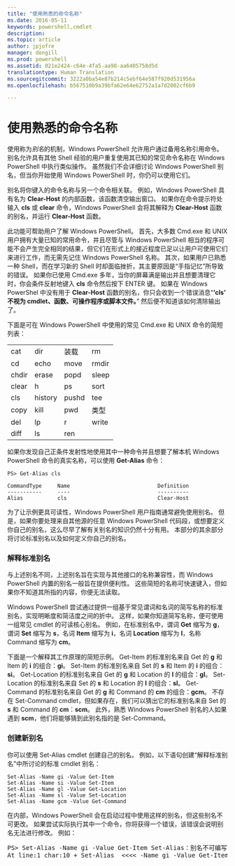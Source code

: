 ```yaml
---
title: "使用熟悉的命令名称"
ms.date: 2016-05-11
keywords: powershell,cmdlet
description: 
ms.topic: article
author: jpjofre
manager: dongill
ms.prod: powershell
ms.assetid: 021e2424-c64e-4fa5-aa98-aa6405758d5d
translationtype: Human Translation
ms.sourcegitcommit: 3222a0ba54e87b214c5ebf64e587f920d531956a
ms.openlocfilehash: b567510b9a39bfa62e64e62752a1a7d2002cf6b9

---
```


# 使用熟悉的命令名称
使用称为*别名*的机制，Windows PowerShell 允许用户通过备用名称引用命令。 别名允许具有其他 Shell 经验的用户重复使用其已知的常见命令名称在 Windows PowerShell 中执行类似操作。 虽然我们不会详细讨论 Windows PowerShell 别名，但当你开始使用 Windows PowerShell 时，你仍可以使用它们。

别名将你键入的命令名称与另一个命令相关联。 例如，Windows PowerShell 具有名为 **Clear-Host** 的内部函数，该函数清空输出窗口。 如果你在命令提示符处输入 **cls** 或 **clear** 命令，Windows PowerShell 会将其解释为 **Clear-Host** 函数的别名，并运行 **Clear-Host** 函数。

此功能可帮助用户了解 Windows PowerShell。 首先，大多数 Cmd.exe 和 UNIX 用户拥有大量已知的常用命令，并且尽管与 Windows PowerShell 相当的程序可能不会产生完全相同的结果，但它们在形式上的接近程度已足以让用户可使用它们来进行工作，而无需先记住 Windows PowerShell 名称。 其次，如果用户已熟悉一种 Shell，而在学习新的 Shell 时却面临挫折，其主要原因是“手指记忆”所导致的错误。 如果你已使用 Cmd.exe 多年，当你的屏幕满是输出并且想要清理它时，你会条件反射地键入 **cls** 命令然后按下 ENTER 键。 如果在 Windows PowerShel 中没有用于 **Clear-Host** 函数的别名，你只会收到一个错误消息“**‘cls’ 不视为 cmdlet、函数、可操作程序或脚本文件。**” 然后便不知道该如何清除输出了。

下面是可在 Windows PowerShell 中使用的常见 Cmd.exe 和 UNIX 命令的简短列表：

|||||
|-|-|-|-|
|cat|dir|装载|rm|
|cd|echo|move|rmdir|
|chdir|erase|popd|sleep|
|clear|h|ps|sort|
|cls|history|pushd|tee|
|copy|kill|pwd|类型|
|del|lp|r|write|
|diff|ls|ren||

如果你发现自己正条件发射性地使用其中一种命令并且想要了解本机 Windows PowerShell 命令的真实名称，可以使用 **Get-Alias** 命令：

```
PS> Get-Alias cls

CommandType     Name                            Definition
-----------     ----                            ----------
Alias           cls                             Clear-Host
```

为了让示例更具可读性，Windows PowerShell 用户指南通常避免使用别名。 但是，如果你要处理来自其他源的任意 Windows PowerShell 代码段，或想要定义你自己的别名，这么尽早了解有关别名的知识仍然十分有用。 本部分的其余部分将讨论标准别名以及如何定义你自己的别名。

### 解释标准别名
与上述别名不同，上述别名旨在实现与其他接口的名称兼容性，而 Windows PowerShell 内置的别名一般旨在提供便利性。 这些简短的名称可快速键入，但如果你不知道其所指的内容，你便无法读取。

Windows PowerShell 尝试通过提供一组基于常见谓词和名词的简写名称的标准别名，实现明晰度和简洁度之间的折中。 这样，如果你知道简写名称，便可使用一组常见 cmdlet 的可读核心别名。 例如，在标准别名中，谓词 **Get** 缩写为 **g**，谓词 **Set** 缩写为 **s**，名词 **Item** 缩写为 **i**，名词 **Location** 缩写为 **l**，名称 Command 缩写为 **cm**。

下面是一个解释其工作原理的简短示例。 Get-Item 的标准别名来自 Get 的 **g** 和 Item 的 **i** 的组合：**gi**。 Set-Item 的标准别名来自 Set 的 **s** 和 Item 的 **i** 的组合：**si**。 Get-Location 的标准别名来自 Get 的 **g** 和 Location 的 **l** 的组合：**gl**。 Set-Location 的标准别名来自 Set 的 **s** 和 Location 的 **l** 的组合：**sl**。 Get-Command 的标准别名来自 Get 的 **g** 和 Command 的 **cm** 的组合：**gcm**。 不存在 Set-Command cmdlet，但如果存在，我们可以猜出它的标准别名来自 Set 的 **s** 和 Command 的 **cm**：**scm**。 此外，熟悉 Windows PowerShell 别名的人如果遇到 **scm**，他们将能够猜到此别名指的是 Set-Command。

### 创建新别名
你可以使用 Set-Alias cmdlet 创建自己的别名。 例如，以下语句创建“解释标准别名”中所讨论的标准 cmdlet 别名：

```
Set-Alias -Name gi -Value Get-Item
Set-Alias -Name si -Value Set-Item
Set-Alias -Name gl -Value Get-Location
Set-Alias -Name sl -Value Set-Location
Set-Alias -Name gcm -Value Get-Command
```

在内部，Windows PowerShell 会在启动过程中使用这样的别名，但这些别名不可更改。 如果尝试实际执行其中一个命令，你将获得一个错误，该错误会说明别名无法进行修改。 例如：

<pre>PS> Set-Alias -Name gi -Value Get-Item Set-Alias：别名不可编写，因为别名 gi 为只读或常量，且无法写入。
At line:1 char:10 + Set-Alias  <<<< -Name gi -Value Get-Item</pre>




<!--HONumber=Aug16_HO4-->


